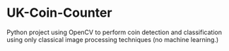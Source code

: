 # UK-Coin-Counter
Python project using OpenCV to perform coin detection and classification using only classical image processing techniques (no machine learning.)
